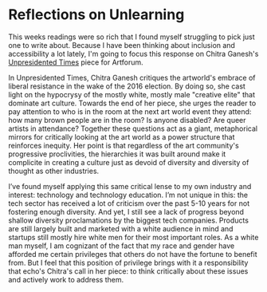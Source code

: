 # Reflections on Unlearning

This weeks readings were so rich that I found myself struggling to pick just one to write about. Because I have 
been thinking about inclusion and accessibility a lot lately, I'm going to focus this response on Chitra Ganesh's 
[Unpresidented Times](https://www.artforum.com/slant/chitra-ganesh-on-the-election-65829) piece for Artforum.

In Unpresidented Times, Chitra Ganesh critiques the artworld's embrace of liberal resistance in the wake of the 2016 election.
By doing so, she cast light on the hypocrysy of the mostly white, mostly male "creative elite" that dominate art culture. 
Towards the end of her piece, she urges the reader to pay attention to who is in the room at the next art world event they 
attend: how many brown people are in the room? Is anyone disabled? Are queer artists in attendance? Together these questions 
act as a giant, metaphorical mirrors for critically looking at the art world as a power structure that reinforces inequity. Her 
point is that regardless of the art community's progressive proclivities, the hierarchies it was built around make it 
complicite in creating a culture just as devoid of diversity and diversity of thought as other industries.

I’ve found myself applying this same critical lense to my own industry and interest: technology and technology 
education. I’m not unique in this: the tech sector has received a lot of criticism over the past 5-10 years for not fostering 
enough diversity. And yet, I still see a lack of progress beyond shallow diversity proclamations by the biggest tech companies. 
Products are still largely built and marketed with a white audience in mind and startups still mostly hire white men for their 
most important roles. As a white man myself, I am cognizant of the fact that my race and gender have afforded me certain 
privileges that others do not have the fortune to benefit from. But I feel that this position of privilege brings with it 
a responsibility that echo's Chitra's call in her piece: to think critically about these issues and actively work to 
address them. 
